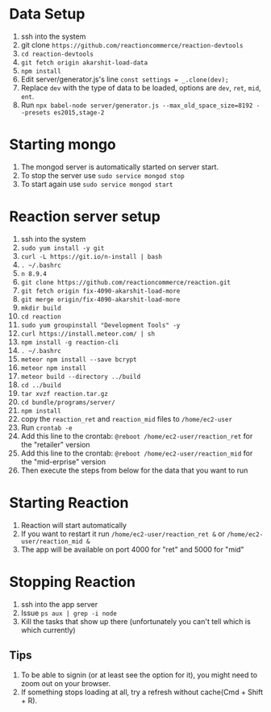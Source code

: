 # Data Setup
1. ssh into the system
1. git clone `https://github.com/reactioncommerce/reaction-devtools`
1. `cd reaction-devtools`
1. `git fetch origin akarshit-load-data`
1. `npm install`
3. Edit server/generator.js's line `const settings = _.clone(dev);`
4. Replace `dev` with the type of data to be loaded, options are `dev`, `ret`, `mid`, `ent`.
5. Run `npx babel-node server/generator.js --max_old_space_size=8192 --presets es2015,stage-2`

# Starting mongo
1. The mongod server is automatically started on server start.
1. To stop the server use `sudo service mongod stop`
1. To start again use `sudo service mongod start`

# Reaction server setup
1. ssh into the system
1. `sudo yum install -y git`
1. `curl -L https://git.io/n-install | bash`
1. `. ~/.bashrc`
1. `n 8.9.4`
1. `git clone https://github.com/reactioncommerce/reaction.git`
1. `git fetch origin fix-4090-akarshit-load-more`
1. `git merge origin/fix-4090-akarshit-load-more`
1. `mkdir build`
1. `cd reaction`
1. `sudo yum groupinstall "Development Tools" -y`
1. `curl https://install.meteor.com/ | sh`
1. `npm install -g reaction-cli`
1. `. ~/.bashrc`
1. `meteor npm install --save bcrypt`
1. `meteor npm install`
1. `meteor build --directory ../build`
1. `cd ../build`
1. `tar xvzf reaction.tar.gz`
1. `cd bundle/programs/server/`
1. `npm install`
1. copy the `reaction_ret` and `reaction_mid` files to `/home/ec2-user`
1. Run `crontab -e`
1. Add this line to the crontab: `@reboot /home/ec2-user/reaction_ret` for the "retailer" version
1. Add this line to the crontab: `@reboot /home/ec2-user/reaction_mid` for the "mid-erprise" version
1. Then execute the steps from below for the data that you want to run

# Starting Reaction
1. Reaction will start automatically
1. If you want to restart it run `/home/ec2-user/reaction_ret &` or `/home/ec2-user/reaction_mid &`
1. The app will be available on port 4000 for "ret" and 5000 for "mid"


# Stopping Reaction
1. ssh into the app server
1. Issue `ps aux | grep -i node`
1. Kill the tasks that show up there (unfortunately you can't tell which is which currently)

## Tips
1. To be able to signin (or at least see the option for it), you might need to zoom out on your browser.
1. If something stops loading at all, try a refresh without cache(Cmd + Shift + R).
